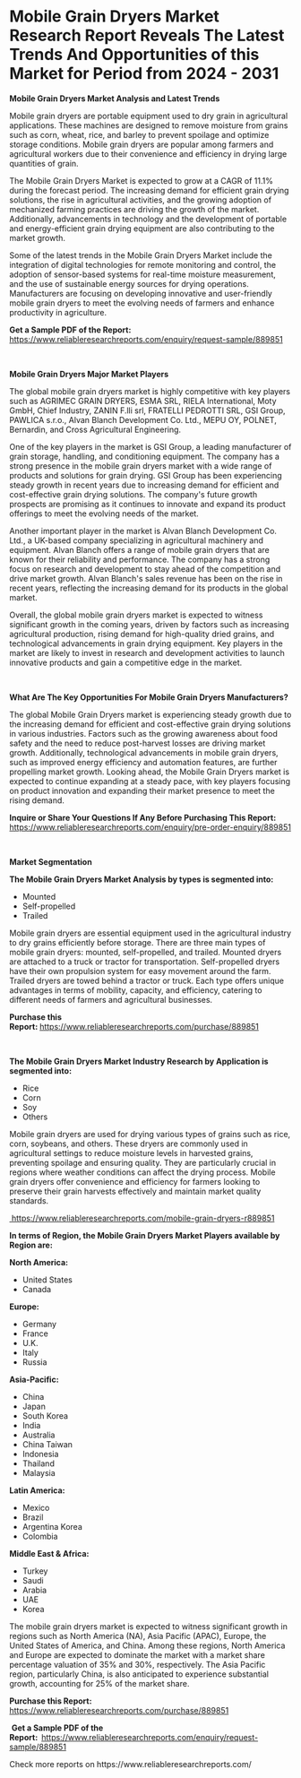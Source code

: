 <p><h1>Mobile Grain Dryers Market Research Report Reveals The Latest Trends And Opportunities of this Market for Period from 2024 - 2031</h1></p><p><strong>Mobile Grain Dryers Market Analysis and Latest Trends</strong></p>
<p><p>Mobile grain dryers are portable equipment used to dry grain in agricultural applications. These machines are designed to remove moisture from grains such as corn, wheat, rice, and barley to prevent spoilage and optimize storage conditions. Mobile grain dryers are popular among farmers and agricultural workers due to their convenience and efficiency in drying large quantities of grain.</p><p>The Mobile Grain Dryers Market is expected to grow at a CAGR of 11.1% during the forecast period. The increasing demand for efficient grain drying solutions, the rise in agricultural activities, and the growing adoption of mechanized farming practices are driving the growth of the market. Additionally, advancements in technology and the development of portable and energy-efficient grain drying equipment are also contributing to the market growth.</p><p>Some of the latest trends in the Mobile Grain Dryers Market include the integration of digital technologies for remote monitoring and control, the adoption of sensor-based systems for real-time moisture measurement, and the use of sustainable energy sources for drying operations. Manufacturers are focusing on developing innovative and user-friendly mobile grain dryers to meet the evolving needs of farmers and enhance productivity in agriculture.</p></p>
<p><strong>Get a Sample PDF of the Report:&nbsp;</strong> <a href="https://www.reliableresearchreports.com/enquiry/request-sample/889851">https://www.reliableresearchreports.com/enquiry/request-sample/889851</a></p>
<p>&nbsp;</p>
<p><strong>Mobile Grain Dryers Major Market Players</strong></p>
<p><p>The global mobile grain dryers market is highly competitive with key players such as AGRIMEC GRAIN DRYERS, ESMA SRL, RIELA International, Moty GmbH, Chief Industry, ZANIN F.lli srl, FRATELLI PEDROTTI SRL, GSI Group, PAWLICA s.r.o., Alvan Blanch Development Co. Ltd., MEPU OY, POLNET, Bernardin, and Cross Agricultural Engineering.</p><p>One of the key players in the market is GSI Group, a leading manufacturer of grain storage, handling, and conditioning equipment. The company has a strong presence in the mobile grain dryers market with a wide range of products and solutions for grain drying. GSI Group has been experiencing steady growth in recent years due to increasing demand for efficient and cost-effective grain drying solutions. The company's future growth prospects are promising as it continues to innovate and expand its product offerings to meet the evolving needs of the market.</p><p>Another important player in the market is Alvan Blanch Development Co. Ltd., a UK-based company specializing in agricultural machinery and equipment. Alvan Blanch offers a range of mobile grain dryers that are known for their reliability and performance. The company has a strong focus on research and development to stay ahead of the competition and drive market growth. Alvan Blanch's sales revenue has been on the rise in recent years, reflecting the increasing demand for its products in the global market.</p><p>Overall, the global mobile grain dryers market is expected to witness significant growth in the coming years, driven by factors such as increasing agricultural production, rising demand for high-quality dried grains, and technological advancements in grain drying equipment. Key players in the market are likely to invest in research and development activities to launch innovative products and gain a competitive edge in the market.</p></p>
<p>&nbsp;</p>
<p><strong>What Are The Key Opportunities For Mobile Grain Dryers Manufacturers?</strong></p>
<p><p>The global Mobile Grain Dryers market is experiencing steady growth due to the increasing demand for efficient and cost-effective grain drying solutions in various industries. Factors such as the growing awareness about food safety and the need to reduce post-harvest losses are driving market growth. Additionally, technological advancements in mobile grain dryers, such as improved energy efficiency and automation features, are further propelling market growth. Looking ahead, the Mobile Grain Dryers market is expected to continue expanding at a steady pace, with key players focusing on product innovation and expanding their market presence to meet the rising demand.</p></p>
<p><strong>Inquire or Share Your Questions If Any Before Purchasing This Report:</strong> <a href="https://www.reliableresearchreports.com/enquiry/pre-order-enquiry/889851">https://www.reliableresearchreports.com/enquiry/pre-order-enquiry/889851</a></p>
<p>&nbsp;</p>
<p><strong>Market Segmentation</strong></p>
<p><strong>The Mobile Grain Dryers Market Analysis by types is segmented into:</strong></p>
<p><ul><li>Mounted</li><li>Self-propelled</li><li>Trailed</li></ul></p>
<p><p>Mobile grain dryers are essential equipment used in the agricultural industry to dry grains efficiently before storage. There are three main types of mobile grain dryers: mounted, self-propelled, and trailed. Mounted dryers are attached to a truck or tractor for transportation. Self-propelled dryers have their own propulsion system for easy movement around the farm. Trailed dryers are towed behind a tractor or truck. Each type offers unique advantages in terms of mobility, capacity, and efficiency, catering to different needs of farmers and agricultural businesses.</p></p>
<p><strong>Purchase this Report:&nbsp;</strong><a href="https://www.reliableresearchreports.com/purchase/889851">https://www.reliableresearchreports.com/purchase/889851</a></p>
<p>&nbsp;</p>
<p><strong>The Mobile Grain Dryers Market Industry Research by Application is segmented into:</strong></p>
<p><ul><li>Rice</li><li>Corn</li><li>Soy</li><li>Others</li></ul></p>
<p><p>Mobile grain dryers are used for drying various types of grains such as rice, corn, soybeans, and others. These dryers are commonly used in agricultural settings to reduce moisture levels in harvested grains, preventing spoilage and ensuring quality. They are particularly crucial in regions where weather conditions can affect the drying process. Mobile grain dryers offer convenience and efficiency for farmers looking to preserve their grain harvests effectively and maintain market quality standards.</p></p>
<p><a href="https://www.reliableresearchreports.com/mobile-grain-dryers-r889851">&nbsp;https://www.reliableresearchreports.com/mobile-grain-dryers-r889851</a></p>
<p><strong>In terms of Region, the Mobile Grain Dryers Market Players available by Region are:</strong></p>
<p>
    <p> <strong> North America: </strong>
        <ul>
            <li>United States</li>
            <li>Canada</li>
        </ul>
        </p> 
    <p> <strong> Europe: </strong>
        <ul>
            <li>Germany</li>
            <li>France</li>
            <li>U.K.</li>
            <li>Italy</li>
            <li>Russia</li>
        </ul>
        </p> 
    <p> <strong> Asia-Pacific: </strong>
        <ul>
            <li>China</li>
            <li>Japan</li>
            <li>South Korea</li>
            <li>India</li>
            <li>Australia</li>
            <li>China Taiwan</li>
            <li>Indonesia</li>
            <li>Thailand</li>
            <li>Malaysia</li>
        </ul>
        </p> 
    <p> <strong> Latin America: </strong>
        <ul>
            <li>Mexico</li>
            <li>Brazil</li>
            <li>Argentina Korea</li>
            <li>Colombia</li>
        </ul>
        </p> 
    <p> <strong> Middle East & Africa: </strong>
        <ul>
            <li>Turkey</li>
            <li>Saudi</li>
            <li>Arabia</li>
            <li>UAE</li>
            <li>Korea</li>
        </ul>
    </p>
    </p>
<p><p>The mobile grain dryers market is expected to witness significant growth in regions such as North America (NA), Asia Pacific (APAC), Europe, the United States of America, and China. Among these regions, North America and Europe are expected to dominate the market with a market share percentage valuation of 35% and 30%, respectively. The Asia Pacific region, particularly China, is also anticipated to experience substantial growth, accounting for 25% of the market share.</p></p>
<p><strong>Purchase this Report: </strong><a href="https://www.reliableresearchreports.com/purchase/889851">https://www.reliableresearchreports.com/purchase/889851</a></p>
<p>&nbsp;<strong>Get a Sample PDF of the Report:&nbsp;&nbsp;</strong><a href="https://www.reliableresearchreports.com/enquiry/request-sample/889851">https://www.reliableresearchreports.com/enquiry/request-sample/889851</a></p>
<p><strong></strong></p>
<p>Check more reports on https://www.reliableresearchreports.com/</p>